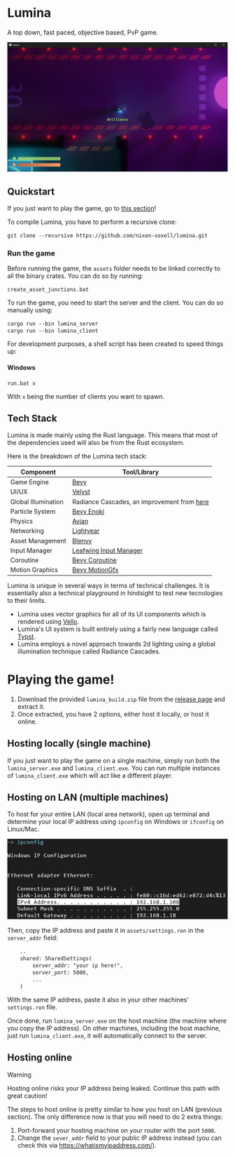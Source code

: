 # Lumina

A top down, fast paced, objective based, PvP game.

![poster](./.github/assets/poster.png)

## Quickstart

If you just want to play the game, go to [this section](#playing-the-game)!

To compile Lumina, you have to perform a recursive clone:

```
git clone --recursive https://github.com/nixon-voxell/lumina.git
```

### Run the game

Before running the game, the `assets` folder needs to be linked correctly to all the binary crates.
You can do so by running:

```
create_asset_junctions.bat
```

To run the game, you need to start the server and the client.
You can do so manually using:

```
cargo run --bin lumina_server
cargo run --bin lumina_client
```

For development purposes, a shell script has been created to speed things up:

#### Windows

```
run.bat x
```

With `x` being the number of clients you want to spawn.

## Tech Stack

Lumina is made mainly using the Rust language.
This means that most of the dependencies used will also be from the Rust ecosystem.

Here is the breakdown of the Lumina tech stack:

| Component           | Tool/Library                                                                                             |
|---------------------|----------------------------------------------------------------------------------------------------------|
| Game Engine         | [Bevy](https://bevyengine.org/)                                                                          |
| UI/UX               | [Velyst](https://github.com/voxell-tech/velyst)                                                          |
| Global Illumination | Radiance Cascades, an improvement from [here](https://github.com/nixon-voxell/bevy_radiance_cascades)    |
| Particle System     | [Bevy Enoki](https://github.com/Lommix/bevy_enoki)                                                       |
| Physics             | [Avian](https://github.com/Jondolf/avian)                                                                |
| Networking          | [Lightyear](https://github.com/cBournhonesque/lightyear)                                                 |
| Asset Management    | [Blenvy](https://github.com/kaosat-dev/Blenvy)                                                           |
| Input Manager       | [Leafwing Input Manager](https://github.com/Leafwing-Studios/leafwing-input-manager)                     |
| Coroutine           | [Bevy Coroutine](https://github.com/Maaxed/bevy_coroutine)                                               |
| Motion Graphics     | [Bevy MotionGfx](https://github.com/voxell-tech/bevy_motiongfx)                                          |

Lumina is unique in several ways in terms of technical challenges.
It is essentially also a technical playground in hindsight to test new tecnologies to their limits.

- Lumina uses vector graphics for all of its UI components which is rendered using [Vello](https://github.com/linebender/bevy_vello).
- Lumina's UI system is built entirely using a fairly new language called [Typst](https://typst.app/).
- Lumina employs a novel approach towards 2d lighting using a global illumination technique called Radiance Cascades.

# Playing the game!

1. Download the provided `lumina_build.zip` file from the [release page](https://github.com/nixon-voxell/lumina/releases) and extract it.
2. Once extracted, you have 2 options, either host it locally, or host it online.

## Hosting locally (single machine)

If you just want to play the game on a single machine, simply run both the `lumina_server.exe` and `lumina_client.exe`.
You can run multiple instances of `lumina_client.exe` which will act like a different player.

## Hosting on LAN (multiple machines)

To host for your entire LAN (local area network), open up terminal and determine your local IP address using `ipconfig` on Windows or `ifconfig` on Linux/Mac.

![poster](./.github/assets/local-ip.png)

Then, copy the IP address and paste it in `assets/settings.ron` in the `server_addr` field:
```ron
    ..
    shared: SharedSettings(
        server_addr: "your ip here!",
        server_port: 5000,
        ...
    )
```
With the same IP address, paste it also in your other machines' `settings.ron` file.

Once done, run `lumina_server.exe` on the host machine (the machine where you copy the IP address).
On other machines, including the host machine, just run `lumina_client.exe`, it will automatically connect to the server.

## Hosting online

> [!WARNING]
> Hosting online risks your IP address being leaked. Continue this path with great caution!

The steps to host online is pretty similar to how you host on LAN (previous section). The only difference now is that you will need to do 2 extra things:

1. Port-forward your hosting machine on your router with the port `5000`.
2. Change the `sever_addr` field to your public IP address instead (you can check this via https://whatismyipaddress.com/).

